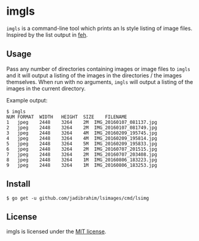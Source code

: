 # imgls

`imgls` is a command-line tool which prints an ls style listing of image files.
Inspired by the list output in [feh](https://feh.finalrewind.org/).


## Usage

Pass any number of directories containing images or image files to `imgls` and it
will output a listing of the images in the directories / the images themselves.
When run with no arguments, `imgls` will output a listing of the images in the
current directory.

Example output:

```
$ imgls 
NUM	FORMAT	WIDTH	HEIGHT	SIZE	FILENAME
1	jpeg	2448	3264	2M	IMG_20160107_081137.jpg
2	jpeg	2448	3264	2M	IMG_20160107_081749.jpg
3	jpeg	2448	3264	4M	IMG_20160209_195745.jpg
4	jpeg	2448	3264	4M	IMG_20160209_195814.jpg
5	jpeg	2448	3264	5M	IMG_20160209_195833.jpg
6	jpeg	2448	3264	2M	IMG_20160707_201515.jpg
7	jpeg	2448	3264	2M	IMG_20160707_203408.jpg
8	jpeg	2448	3264	1M	IMG_20160806_183223.jpg
9	jpeg	2448	3264	1M	IMG_20160806_183253.jpg
```


## Install

```shell
$ go get -u github.com/jadibrahim/lsimages/cmd/lsimg
```


## License

imgls is licensed under the [MIT license](LICENSE).
